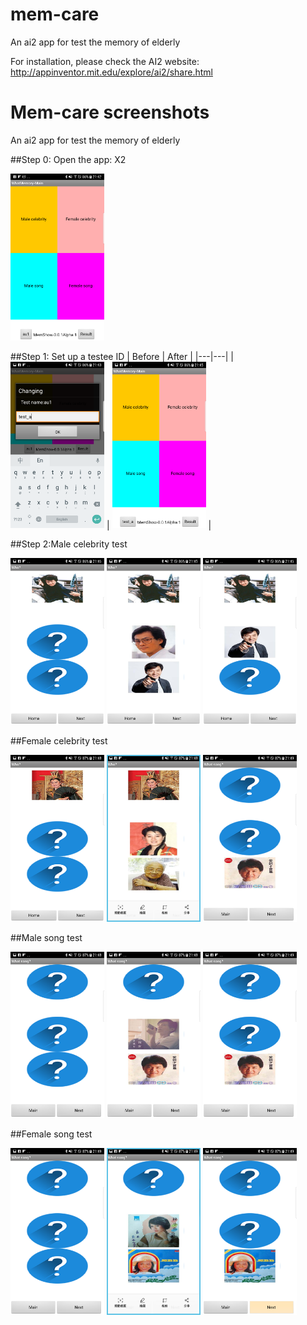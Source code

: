 # mem-care
An ai2 app for test the memory of elderly

For installation, please check the AI2 website: http://appinventor.mit.edu/explore/ai2/share.html

# Mem-care screenshots
An ai2 app for test the memory of elderly

##Step 0: Open the app: X2

<img src="https://github.com/htchu/mem-care/blob/master/Screenshots/screen0.png" width="150">

##Step 1: Set up a testee ID 
| Before  | After  |
|---|---|
|  <img src="https://github.com/htchu/mem-care/blob/master/Screenshots/screen0-1.png" width="150"> | <img src="https://github.com/htchu/mem-care/blob/master/Screenshots/screen0-2.png" width="150">  | 




##Step 2:Male celebrity test

<img src="https://github.com/htchu/mem-care/blob/master/Screenshots/screen1-1.png" width="150">
<img src="https://github.com/htchu/mem-care/blob/master/Screenshots/screen1-2.png" width="150">
<img src="https://github.com/htchu/mem-care/blob/master/Screenshots/screen1-3.png" width="150">

##Female celebrity test

<img src="https://github.com/htchu/mem-care/blob/master/Screenshots/screen2-1.png" width="150">
<img src="https://github.com/htchu/mem-care/blob/master/Screenshots/screen2-2.png" width="150">
<img src="https://github.com/htchu/mem-care/blob/master/Screenshots/screen3-3.png" width="150">

##Male song test

<img src="https://github.com/htchu/mem-care/blob/master/Screenshots/screen3-1.png" width="150">
<img src="https://github.com/htchu/mem-care/blob/master/Screenshots/screen3-2.png" width="150">
<img src="https://github.com/htchu/mem-care/blob/master/Screenshots/screen3-3.png" width="150">

##Female song test

<img src="https://github.com/htchu/mem-care/blob/master/Screenshots/screen4-1.png" width="150">
<img src="https://github.com/htchu/mem-care/blob/master/Screenshots/screen4-2.png" width="150">
<img src="https://github.com/htchu/mem-care/blob/master/Screenshots/screen4-3.png" width="150">
